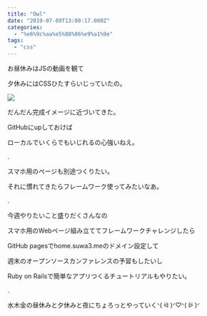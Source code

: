 ```yaml
---
title: "Owl"
date: "2019-07-09T13:00:17.000Z"
categories: 
  - "%e6%9c%aa%e5%88%86%e9%a1%9e"
tags: 
  - "css"
---
```


お昼休みはJSの動画を観て

夕休みにはCSSひたすらいじっていたの。

![](images/img_20190710_005915285466656752270325.jpg)

だんだん完成イメージに近づいてきた。

GitHubにupしておけば

ローカルでいくらでもいじれるの心強いねえ。

.

スマホ用のページも別途つくりたい。

それに慣れてきたらフレームワーク使ってみたいなあ。

.

今週やりたいこと盛りだくさんなの

スマホ用のWebページ組み立ててフレームワークチャレンジしたら

GitHub pagesでhome.suwa3.meのドメイン設定して

週末のオープンソースカンファレンスの予習もしたいし

Ruby on Railsで簡単なアプリつくるチュートリアルもやりたい。

.

水木金の昼休みと夕休みと夜にちょろっとやっていくᐠ( ᐛ )ᐟ♡ᐠ( ᐖ )ᐟ
